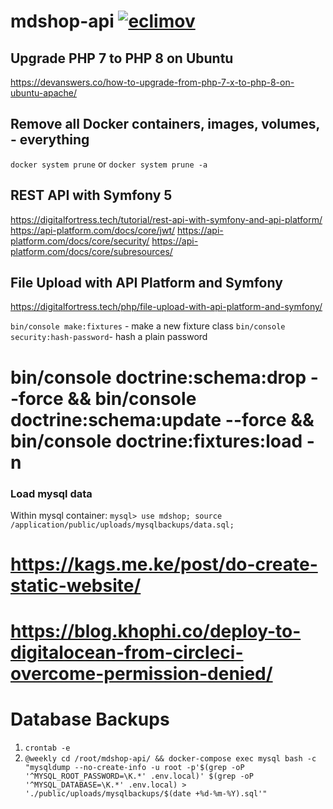 # mdshop-api [![eclimov](https://circleci.com/gh/eclimov/mdshop-api.svg?style=svg)](https://circleci.com/gh/eclimov/mdshop-api)

## Upgrade PHP 7 to PHP 8 on Ubuntu
https://devanswers.co/how-to-upgrade-from-php-7-x-to-php-8-on-ubuntu-apache/

## Remove all Docker containers, images, volumes, - everything
`docker system prune` or `docker system prune -a`

## REST API with Symfony 5
https://digitalfortress.tech/tutorial/rest-api-with-symfony-and-api-platform/
https://api-platform.com/docs/core/jwt/
https://api-platform.com/docs/core/security/
https://api-platform.com/docs/core/subresources/

## File Upload with API Platform and Symfony
https://digitalfortress.tech/php/file-upload-with-api-platform-and-symfony/

`bin/console make:fixtures` - make a new fixture class
`bin/console security:hash-password`- hash a plain password

# bin/console doctrine:schema:drop --force && bin/console doctrine:schema:update --force && bin/console doctrine:fixtures:load -n
### Load mysql data
Within mysql container: `mysql> use mdshop; source /application/public/uploads/mysqlbackups/data.sql;`

# https://kags.me.ke/post/do-create-static-website/
# https://blog.khophi.co/deploy-to-digitalocean-from-circleci-overcome-permission-denied/

# Database Backups
1. `crontab -e`
2. `@weekly cd /root/mdshop-api/ && docker-compose exec mysql bash -c "mysqldump --no-create-info -u root -p'$(grep -oP '^MYSQL_ROOT_PASSWORD=\K.*' .env.local)' $(grep -oP '^MYSQL_DATABASE=\K.*' .env.local) > './public/uploads/mysqlbackups/$(date +%d-%m-%Y).sql'"`
